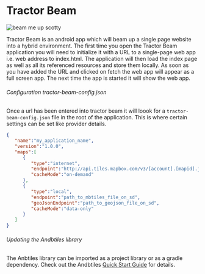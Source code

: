Tractor Beam
============

![beam me up scotty](https://encrypted-tbn1.gstatic.com/images?q=tbn:ANd9GcRRTooGZUc2vm7cLCVxDm6pcecuCQIIvxdY90X9IIf-L9LNYYE4)

Tractor Beam is an android app which will beam up a single page website into a hybrid environment. The first time you open the Tractor Beam application you will need to initialize it with a URL to a single-page web app i.e. web address to index.html. The application will then load the index page as well as all its referenced resources and store them locally. As soon as you have added the URL and clicked on fetch the web app will appear as a full screen app. The next time the app is started it will show the web app.

###### Configuration tractor-beam-config.json
Once a url has been entered into tractor beam it will loook for a ``tractor-beam-config.json`` file in the root of the application. This is where certain settings can be set like provider details.

```json
{
   "name":"my_application_name",
   "version":"1.0.0",
   "maps":[
      {
         "type":"internet",
         "endpoint":"http://api.tiles.mapbox.com/v3/[account].[mapid].json",
         "cacheMode":"on-demand"
      },
      {
         "type":"local",
         "endpoint":"path_to_mbtiles_file_on_sd",
         "geoJsonEndpoint":"path_to_geojson_file_on_sd",
         "cacheMode":"data-only"
      }
   ]
}
```
###### Updating the Andbtiles library
The Anbtiles library can be imported as a project library or as a gradle dependency. Check out the Andbtiles [Quick Start Guide] for details. 

[Quick Start Guide]:https://github.com/tesera/andbtiles/wiki/Quick-Start-Guide
